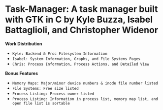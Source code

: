 # Task-Manager: A task manager built with GTK in C by Kyle Buzza, Isabel Battaglioli, and Christopher Widenor

**Work Distribution**
- `Kyle: Backend & Proc Filesystem Information`
- `Isabel: System Information, Graphs, and File Systems Pages`
- `Chris: Process Information, Process Actions, and Detailed View`

**Bonus Features**
- `Memory Maps: Major/minor device numbers & inode file number listed`
- `File Systems: Free size listed`
- `Process Listing: Process owner listed`
- `Process Listing: Information in process list, memory map list, and open file list is sortable`
